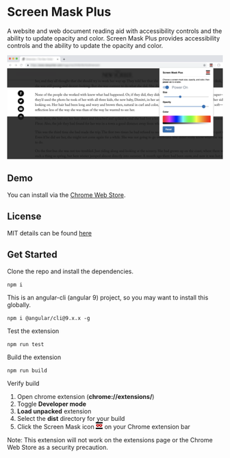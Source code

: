 # Screen Mask Plus

A website and web document reading aid with accessibility controls and the ability to update opacity and color.  Screen Mask Plus provides accessibility controls and the ability to update the opacity and color.

![alt text](git_images/screen-mask-plus.png "Screen Mask screenshot")

## Demo

You can install via the [Chrome Web Store](https://chrome.google.com/webstore/detail/screen-mask-plus/bpeihkjhbgegaknjckcihmiboldjihmm).

## License

MIT details can be found [here](license.md)

## Get Started

Clone the repo and install the dependencies.

```
npm i
```

This is an angular-cli (angular 9) project, so you may want to install this globally.

```
npm i @angular/cli@9.x.x -g
```

Test the extension

```
npm run test
```

Build the extension

```
npm run build
```

Verify build

1. Open chrome extension (**chrome://extensions/**)
2. Toggle **Developer mode**
3. **Load unpacked** extension
4. Select the **dist** directory for your build
5. Click the Screen Mask icon ![alt text](git_images/icon16.png "Screen Mask icon") on your Chrome extension bar 


Note: This extension will not work on the extensions page or the Chrome Web Store as a security precaution.
